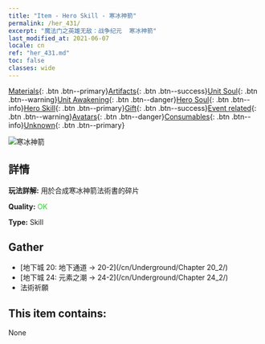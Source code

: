 ```yaml
---
title: "Item - Hero Skill - 寒冰神箭"
permalink: /her_431/
excerpt: "魔法门之英雄无敌：战争纪元  寒冰神箭"
last_modified_at: 2021-06-07
locale: cn
ref: "her_431.md"
toc: false
classes: wide
---
```

 [Materials](/ItemsCN/){: .btn .btn--primary}[Artifacts](/ItemsCN/Artifacts/){: .btn .btn--success}[Unit Soul](/ItemsCN/UnitSoul/){: .btn .btn--warning}[Unit Awakening](/ItemsCN/UnitAwakening/){: .btn .btn--danger}[Hero Soul](/ItemsCN/HeroSoul/){: .btn .btn--info}[Hero Skill](/ItemsCN/HeroSkill/){: .btn .btn--primary}[Gift](/ItemsCN/Gift/){: .btn .btn--success}[Event related](/ItemsCN/Events/){: .btn .btn--warning}[Avatars](/ItemsCN/Avatars/){: .btn .btn--danger}[Consumables](/ItemsCN/Consumables/){: .btn .btn--info}[Unknown](/ItemsCN/Unknown/){: .btn .btn--primary}

 ![寒冰神箭](/images/t/ps_hanbingshenjian.png)

## 詳情
 **玩法詳解:** 用於合成寒冰神箭法術書的碎片

 **Quality:** <span style="color: #32CD32">OK</span>

 **Type:** Skill

## Gather

*    [地下城 20: 地下通道 -> 20-2](/cn/Underground/Chapter 20_2/) 
*    [地下城 24: 元素之潮 -> 24-2](/cn/Underground/Chapter 24_2/) 
*    法術祈願 

## This item contains:

  None

